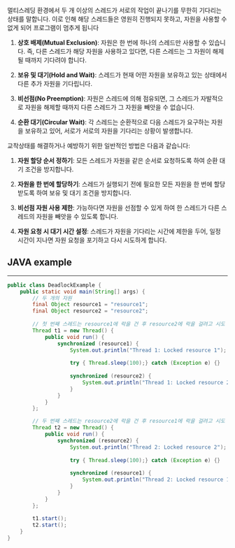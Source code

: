 멀티스레딩 환경에서 두 개 이상의 스레드가 서로의 작업이 끝나기를 무한히 기다리는 상태를 말합니다. 이로 인해 해당 스레드들은 영원히 진행되지 못하고, 자원을 사용할 수 없게 되어 프로그램이 멈추게 됩니다

1. **상호 배제(Mutual Exclusion)**: 자원은 한 번에 하나의 스레드만 사용할 수 있습니다. 즉, 다른 스레드가 해당 자원을 사용하고 있다면, 다른 스레드는 그 자원이 해제될 때까지 기다려야 합니다.
    
2. **보유 및 대기(Hold and Wait)**: 스레드가 현재 어떤 자원을 보유하고 있는 상태에서 다른 추가 자원을 기다립니다.
    
3. **비선점(No Preemption)**: 자원은 스레드에 의해 점유되면, 그 스레드가 자발적으로 자원을 해제할 때까지 다른 스레드가 그 자원을 빼앗을 수 없습니다.
    
4. **순환 대기(Circular Wait)**: 각 스레드는 순환적으로 다음 스레드가 요구하는 자원을 보유하고 있어, 서로가 서로의 자원을 기다리는 상황이 발생합니다.
    

교착상태를 해결하거나 예방하기 위한 일반적인 방법은 다음과 같습니다:

1. **자원 할당 순서 정하기**: 모든 스레드가 자원을 같은 순서로 요청하도록 하여 순환 대기 조건을 방지합니다.
    
2. **자원을 한 번에 할당하기**: 스레드가 실행되기 전에 필요한 모든 자원을 한 번에 할당받도록 하여 보유 및 대기 조건을 방지합니다.
    
3. **비선점 자원 사용 제한**: 가능하다면 자원을 선점할 수 있게 하여 한 스레드가 다른 스레드의 자원을 빼앗을 수 있도록 합니다.
    
4. **자원 요청 시 대기 시간 설정**: 스레드가 자원을 기다리는 시간에 제한을 두어, 일정 시간이 지나면 자원 요청을 포기하고 다시 시도하게 합니다.


## JAVA example
___
```java
public class DeadlockExample {
    public static void main(String[] args) {
        // 두 개의 자원
        final Object resource1 = "resource1";
        final Object resource2 = "resource2";
        
        // 첫 번째 스레드는 resource1에 락을 건 후 resource2에 락을 걸려고 시도
        Thread t1 = new Thread() {
            public void run() {
                synchronized (resource1) {
                    System.out.println("Thread 1: Locked resource 1");
                    
                    try { Thread.sleep(100);} catch (Exception e) {}
                    
                    synchronized (resource2) {
                        System.out.println("Thread 1: Locked resource 2");
                    }
                }
            }
        };

        // 두 번째 스레드는 resource2에 락을 건 후 resource1에 락을 걸려고 시도
        Thread t2 = new Thread() {
            public void run() {
                synchronized (resource2) {
                    System.out.println("Thread 2: Locked resource 2");
                    
                    try { Thread.sleep(100);} catch (Exception e) {}
                    
                    synchronized (resource1) {
                        System.out.println("Thread 2: Locked resource 1");
                    }
                }
            }
        };
        
        t1.start();
        t2.start();
    }
}

```